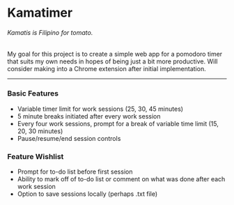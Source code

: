 # Kamatimer
###### *Kamatis* is Filipino for tomato.

My goal for this project is to create a simple web app for a pomodoro timer that suits my own needs in hopes of being just a bit more productive. Will consider making into a Chrome extension after initial implementation.

---

### Basic Features
- Variable timer limit for work sessions (25, 30, 45 minutes)
- 5 minute breaks initiated after every work session
- Every four work sessions, prompt for a break of variable time limit (15, 20, 30 minutes)
- Pause/resume/end session controls

### Feature Wishlist
- Prompt for to-do list before first session
- Ability to mark off of to-do list or comment on what was done after each work session
- Option to save sessions locally (perhaps .txt file)